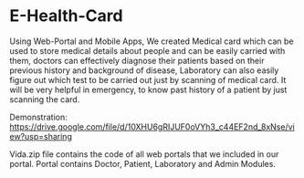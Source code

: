 # E-Health-Card
Using Web-Portal and Mobile Apps, We created Medical card which can be used to store medical details about people and can be easily carried with them, doctors can effectively diagnose their patients based on their previous history and background of disease, Laboratory can also easily figure out which test to be carried out just by scanning of medical card. It will be very helpful in emergency, to know past history of a patient by just scanning the card.

Demonstration: https://drive.google.com/file/d/10XHU6gRIJUF0oVYh3_c44EF2nd_8xNse/view?usp=sharing

Vida.zip file contains the code of all web portals that we included in our portal. Portal contains Doctor, Patient, Laboratory and Admin Modules.
